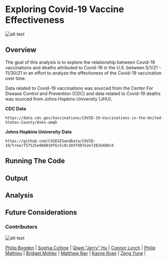 # Exploring Covid-19 Vaccine Effectiveness

![alt text](https://github.com/ds5010/vaccines/raw/MatthewjRay_Assigment05/Screen%20Shot%202022-03-01%20at%208.40.31%20AM%20(1).jpg)

## Overview 
The goal of this analysis is to explore the relationship between Covid-19 vaccinations and deaths attributed to Covid-19 in the U.S. between 5/1/21 - 11/30/21 in an effort to analyze the effectivness of the Covid-19 vaccination over time. 

Data related to Covid-19 vaccinations was sourced from the Center For Disease Control and Prevention (CDC) and data related to Covid-19 deaths was sourced from Johns Hopkins University (JHU).

**CDC Data**
```
https://data.cdc.gov/Vaccinations/COVID-19-Vaccinations-in-the-United-States-County/8xkx-amqh
```

**Johns Hopkins University Data**
```
https://github.com/CSSEGISandData/COVID-19/tree/f57525e860010f6c5c0c103fd97e2e7282b480c8
```

## Running The Code 

## Output

## Analysis

## Future Considerations

### Contributors

![alt text](https://github.com/ds5010/vaccines/raw/MatthewjRay_Assigment05/Screen%20Shot%202022-03-01%20at%204.29.38%20PM.png)

[Philip Bogden](https://github.com/pbogden) | [Sophia Cofone](https://github.com/sophiacofone) | [Qiwei "Jerry" Hu](https://github.com/JerryV77) |
[Connor Lynch](https://github.com/CCLynch) | [Philip Mathieu](https://github.com/PhilipMathieu) | [Bridget Mohler](https://github.com/b-mohler) |
[Matthew Ray](https://github.com/MatthewjRay) | [Kayne Ryan](https://github.com/kayneryan) | [Zeng Yune](https://github.com/zyune) |




